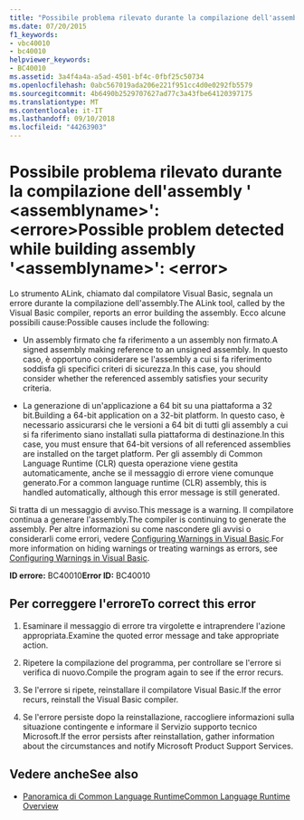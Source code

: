 ```yaml
---
title: "Possibile problema rilevato durante la compilazione dell'assembly &#39; &lt;assemblyname&gt;&#39;: &lt;errore&gt;"
ms.date: 07/20/2015
f1_keywords:
- vbc40010
- bc40010
helpviewer_keywords:
- BC40010
ms.assetid: 3a4f4a4a-a5ad-4501-bf4c-0fbf25c50734
ms.openlocfilehash: 0abc567019ada206e221f951cc4d0e0292fb5579
ms.sourcegitcommit: 4b6490b2529707627ad77c3a43fbe64120397175
ms.translationtype: MT
ms.contentlocale: it-IT
ms.lasthandoff: 09/10/2018
ms.locfileid: "44263903"
---
```

# <a name="possible-problem-detected-while-building-assembly-39ltassemblynamegt39-lterrorgt"></a><span data-ttu-id="eb512-102">Possibile problema rilevato durante la compilazione dell'assembly &#39; &lt;assemblyname&gt;&#39;: &lt;errore&gt;</span><span class="sxs-lookup"><span data-stu-id="eb512-102">Possible problem detected while building assembly &#39;&lt;assemblyname&gt;&#39;: &lt;error&gt;</span></span>
<span data-ttu-id="eb512-103">Lo strumento ALink, chiamato dal compilatore Visual Basic, segnala un errore durante la compilazione dell'assembly.</span><span class="sxs-lookup"><span data-stu-id="eb512-103">The ALink tool, called by the Visual Basic compiler, reports an error building the assembly.</span></span> <span data-ttu-id="eb512-104">Ecco alcune possibili cause:</span><span class="sxs-lookup"><span data-stu-id="eb512-104">Possible causes include the following:</span></span>  
  
-   <span data-ttu-id="eb512-105">Un assembly firmato che fa riferimento a un assembly non firmato.</span><span class="sxs-lookup"><span data-stu-id="eb512-105">A signed assembly making reference to an unsigned assembly.</span></span> <span data-ttu-id="eb512-106">In questo caso, è opportuno considerare se l'assembly a cui si fa riferimento soddisfa gli specifici criteri di sicurezza.</span><span class="sxs-lookup"><span data-stu-id="eb512-106">In this case, you should consider whether the referenced assembly satisfies your security criteria.</span></span>  
  
-   <span data-ttu-id="eb512-107">La generazione di un'applicazione a 64 bit su una piattaforma a 32 bit.</span><span class="sxs-lookup"><span data-stu-id="eb512-107">Building a 64-bit application on a 32-bit platform.</span></span> <span data-ttu-id="eb512-108">In questo caso, è necessario assicurarsi che le versioni a 64 bit di tutti gli assembly a cui si fa riferimento siano installati sulla piattaforma di destinazione.</span><span class="sxs-lookup"><span data-stu-id="eb512-108">In this case, you must ensure that 64-bit versions of all referenced assemblies are installed on the target platform.</span></span> <span data-ttu-id="eb512-109">Per gli assembly di Common Language Runtime (CLR) questa operazione viene gestita automaticamente, anche se il messaggio di errore viene comunque generato.</span><span class="sxs-lookup"><span data-stu-id="eb512-109">For a common language runtime (CLR) assembly, this is handled automatically, although this error message is still generated.</span></span>  
  
 <span data-ttu-id="eb512-110">Si tratta di un messaggio di avviso.</span><span class="sxs-lookup"><span data-stu-id="eb512-110">This message is a warning.</span></span> <span data-ttu-id="eb512-111">Il compilatore continua a generare l'assembly.</span><span class="sxs-lookup"><span data-stu-id="eb512-111">The compiler is continuing to generate the assembly.</span></span> <span data-ttu-id="eb512-112">Per altre informazioni su come nascondere gli avvisi o considerarli come errori, vedere [Configuring Warnings in Visual Basic](/visualstudio/ide/configuring-warnings-in-visual-basic).</span><span class="sxs-lookup"><span data-stu-id="eb512-112">For more information on hiding warnings or treating warnings as errors, see [Configuring Warnings in Visual Basic](/visualstudio/ide/configuring-warnings-in-visual-basic).</span></span>  
  
 <span data-ttu-id="eb512-113">**ID errore:** BC40010</span><span class="sxs-lookup"><span data-stu-id="eb512-113">**Error ID:** BC40010</span></span>  
  
## <a name="to-correct-this-error"></a><span data-ttu-id="eb512-114">Per correggere l'errore</span><span class="sxs-lookup"><span data-stu-id="eb512-114">To correct this error</span></span>  
  
1.  <span data-ttu-id="eb512-115">Esaminare il messaggio di errore tra virgolette e intraprendere l'azione appropriata.</span><span class="sxs-lookup"><span data-stu-id="eb512-115">Examine the quoted error message and take appropriate action.</span></span>  
  
2.  <span data-ttu-id="eb512-116">Ripetere la compilazione del programma, per controllare se l'errore si verifica di nuovo.</span><span class="sxs-lookup"><span data-stu-id="eb512-116">Compile the program again to see if the error recurs.</span></span>  
  
3.  <span data-ttu-id="eb512-117">Se l'errore si ripete, reinstallare il compilatore Visual Basic.</span><span class="sxs-lookup"><span data-stu-id="eb512-117">If the error recurs, reinstall the Visual Basic compiler.</span></span>  
  
4.  <span data-ttu-id="eb512-118">Se l'errore persiste dopo la reinstallazione, raccogliere informazioni sulla situazione contingente e informare il Servizio supporto tecnico Microsoft.</span><span class="sxs-lookup"><span data-stu-id="eb512-118">If the error persists after reinstallation, gather information about the circumstances and notify Microsoft Product Support Services.</span></span>  
  
## <a name="see-also"></a><span data-ttu-id="eb512-119">Vedere anche</span><span class="sxs-lookup"><span data-stu-id="eb512-119">See also</span></span>

- [<span data-ttu-id="eb512-120">Panoramica di Common Language Runtime</span><span class="sxs-lookup"><span data-stu-id="eb512-120">Common Language Runtime Overview</span></span>](../../standard/clr.md)
